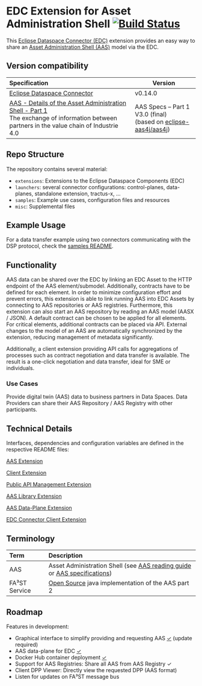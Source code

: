 # EDC Extension for Asset Administration Shell [![Build Status](https://github.com/FraunhoferIOSB/EDC-Extension-for-AAS/actions/workflows/gradle.yml/badge.svg)](https://github.com/FraunhoferIOSB/EDC-Extension-for-AAS/actions)

This [Eclipse Dataspace Connector (EDC)](https://github.com/eclipse-dataspaceconnector/DataSpaceConnector) extension
provides an easy way to share
an [Asset Administration Shell (AAS)](https://www.plattform-i40.de/SiteGlobals/IP/Forms/Listen/Downloads/EN/Downloads_Formular.html?cl2Categories_TechnologieAnwendungsbereich_name=Verwaltungsschale)
model via the EDC.

## Version compatibility

| Specification                                                                                                                                                                                                                                                                | Version                                                                                                      |
|:-----------------------------------------------------------------------------------------------------------------------------------------------------------------------------------------------------------------------------------------------------------------------------|--------------------------------------------------------------------------------------------------------------|
| [Eclipse Dataspace Connector](https://github.com/eclipse-dataspaceconnector/DataSpaceConnector)                                                                                                                                                                              | v0.14.0                                                                                                      |
| [AAS - Details of the Asset Administration Shell - Part 1](https://www.plattform-i40.de/IP/Redaktion/EN/Downloads/Publikation/Details_of_the_Asset_Administration_Shell_Part1_V3.html)<br />The exchange of information between partners in the value chain of Industrie 4.0 | AAS Specs – Part 1 V3.0 (final)<br/>(based on [eclipse-aas4j/aas4j](https://github.com/eclipse-aas4j/aas4j)) |

## Repo Structure

The repository contains several material:

- `extensions`: Extensions to the Eclipse Dataspace Components (EDC)
- `launchers`: several connector configurations: control-planes, data-planes, standalone extension, tractus-x, ...
- `samples`: Example use cases, configuration files and resources
- `misc`: Supplemental files

<!-- ------------------Template Section --------------------------- -->

## Example Usage

For a data transfer example using two connectors communicating with the DSP protocol, check
the [samples README](samples/README.md).

## Functionality

AAS data can be shared over the EDC by linking an EDC Asset to the HTTP endpoint of the AAS element/submodel.
Additionally, contracts have to be defined for each element. In order to minimize configuration effort and prevent
errors, this extension is able to link running AAS into EDC Assets by connecting to AAS repositories or AAS registries.
Furthermore, this extension can also start an AAS repository by reading an AAS model (AASX / JSON). A default contract
can be chosen to be applied for all elements. For critical elements, additional contracts can be placed via API.
External changes to the model of an AAS are automatically synchronized by the extension, reducing management of metadata
significantly.

Additionally, a client extension providing API calls for aggregations of processes such as contract negotiation and data
transfer is available. The result is a one-click negotiation and data transfer, ideal for SME or individuals.

### Use Cases

Provide digital twin (AAS) data to business partners in Data Spaces. Data Providers can share their AAS Repository / AAS
Registry with other participants.

## Technical Details

Interfaces, dependencies and configuration variables are defined in the respective README files:

[AAS Extension](./extensions/control-plane/edc-extension4aas/README.md)

[Client Extension](./extensions/control-plane/client/README.md)

[Public API Management Extension](./extensions/control-plane/public-api-management/README.md)

[AAS Library Extension](./extensions/common/aas-lib/README.md)

[AAS Data-Plane Extension](./extensions/data-plane/data-plane-aas/README.md)

[EDC Connector Client Extension](./extensions/edc-connector-client/README.md)

## Terminology

| Term          | Description                                                                                                                                                                                                                                              |
|:--------------|:---------------------------------------------------------------------------------------------------------------------------------------------------------------------------------------------------------------------------------------------------------|
| AAS           | Asset Administration Shell (see [AAS reading guide](https://industrialdigitaltwin.org/wp-content/uploads/2024/11/2024-11_IDTA_AAS-Reading-Guide.pdf) or [AAS specifications](https://industrialdigitaltwin.io/aas-specifications/index/home/index.html)) |
| FA³ST Service | [Open Source](https://github.com/FraunhoferIOSB/FAAAST-Service) java implementation of the AAS part 2                                                                                                                                                    |

## Roadmap

Features in development:

- Graphical interface to simplify providing and requesting
  AAS [&#x2713;](https://github.com/FraunhoferIOSB/EDC-Extension-for-AAS-Dashboard)  (update required)
- AAS data-plane for EDC [&#x2713;](extensions/data-plane/data-plane-aas)
- Docker Hub container deployment [&#x2713;](.github/workflows/push_to_main.yml)
- Support for AAS Registries: Share all AAS from AAS Registry &#x2713;
- Client DPP Viewer: Directly view the requested DPP (AAS format)
- Listen for updates on FA³ST message bus
